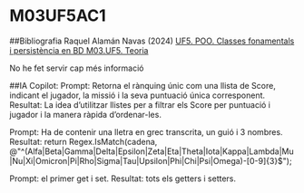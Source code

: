 # M03UF5AC1

##Bibliografia
Raquel Alamán Navas (2024) [UF5. POO. Classes fonamentals i persistència en BD M03.UF5. Teoria](https://docs.google.com/document/d/1JJhB0bqxqns69wKZyF-s8eacxkzv55gO-ez6QvXEvhw/edit)

No he fet servir cap més informació

##IA
Copilot:
Prompt: Retorna el rànquing únic com una llista de Score, indicant el jugador, la missió i la seva puntuació única corresponent.
Resultat: La idea d’utilitzar llistes per a filtrar els Score per puntuació i jugador i la manera ràpida d’ordenar-les.

Prompt: Ha de contenir una lletra en grec transcrita, un guió i 3 nombres.
Resultat: return Regex.IsMatch(cadena, @"^(Alfa|Beta|Gamma|Delta|Epsilon|Zeta|Eta|Theta|Iota|Kappa|Lambda|Mu|Nu|Xi|Omicron|Pi|Rho|Sigma|Tau|Upsilon|Phi|Chi|Psi|Omega)-[0-9]{3}$");

Prompt: el primer get i set.
Resultat: tots els getters i setters.
